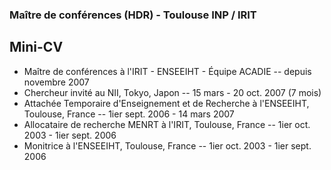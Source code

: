 ### Maître de conférences (HDR) - Toulouse INP / IRIT ###

## Mini-CV ##
- Maître de conférences à l'IRIT - ENSEEIHT - Équipe ACADIE -- depuis novembre 2007
- Chercheur invité au NII, Tokyo, Japon -- 15 mars - 20 oct. 2007 (7 mois)
- Attachée Temporaire d'Enseignement et de Recherche à l'ENSEEIHT, Toulouse, France -- 1ier sept. 2006 - 14 mars 2007
- Allocataire de recherche MENRT à l'IRIT, Toulouse, France -- 1ier oct. 2003 - 1ier sept. 2006
- Monitrice à l'ENSEEIHT, Toulouse, France -- 1ier oct. 2003 - 1ier sept. 2006 
